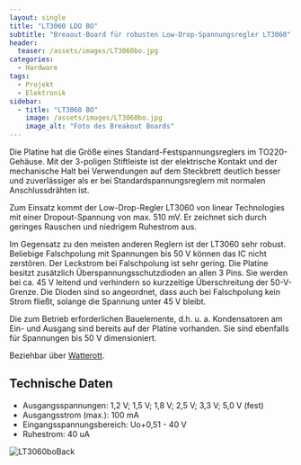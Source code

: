 ```yaml
---
layout: single
title: "LT3060 LDO BO"
subtitle: "Breaout-Board für robusten Low-Drop-Spannungsregler LT3060"
header:
  teaser: /assets/images/LT3060bo.jpg
categories:
  - Hardware
tags:
  - Projekt
  - Elektronik
sidebar:
  - title: "LT3060 BO"
    image: /assets/images/LT3060bo.jpg
    image_alt: "Foto des Breakout Boards"
---
```


Die Platine hat die Größe eines Standard-Festspannungsreglers im TO220-Gehäuse. Mit der 3-poligen Stiftleiste ist der elektrische Kontakt und der mechanische Halt bei Verwendungen auf dem Steckbrett deutlich besser und zuverlässiger als er bei Standardspannungsreglern mit normalen Anschlussdrähten ist.

Zum Einsatz kommt der Low-Drop-Regler LT3060 von linear Technologies mit einer Dropout-Spannung von max. 510 mV. Er zeichnet sich durch geringes Rauschen und niedrigem Ruhestrom aus.

Im Gegensatz zu den meisten anderen Reglern ist der LT3060 sehr robust. Beliebige Falschpolung mit Spannungen bis 50 V können das IC nicht zerstören. Der Leckstrom bei Falschpolung ist sehr gering. Die Platine besitzt zusätzlich Überspannungsschutzdioden an allen 3 Pins. Sie werden bei ca. 45 V leitend und verhindern so kurzzeitige Überschreitung der 50-V-Grenze. Die Dioden sind so angeordnet, dass auch bei Falschpolung kein Strom fließt, solange die Spannung unter 45 V bleibt.

Die zum Betrieb erforderlichen Bauelemente, d.h. u. a. Kondensatoren am Ein- und Ausgang sind bereits auf der Platine vorhanden. Sie sind ebenfalls für Spannungen bis 50 V dimensioniert.

Beziehbar über [Watterott](https://www.watterott.com).

## Technische Daten

* Ausgangsspannungen: 1,2 V; 1,5 V; 1,8 V; 2,5 V; 3,3 V; 5,0 V (fest)
* Ausgangsstrom (max.): 100 mA
* Eingangsspannungsbereich: Uo+0,51 - 40 V
* Ruhestrom: 40 uA

![LT3060boBack](/assets/images/LT3060bo.jpg)

